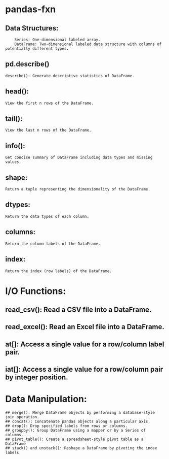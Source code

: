 # pandas-fxn
## Data Structures:
```
    Series: One-dimensional labeled array.
    DataFrame: Two-dimensional labeled data structure with columns of potentially different types.
```
## pd.describe()
```
describe(): Generate descriptive statistics of DataFrame.
```
## head(): 
```
View the first n rows of the DataFrame.
```
## tail():
```
View the last n rows of the DataFrame.
```
## info(): 
```
Get concise summary of DataFrame including data types and missing values.
```
## shape:
```
Return a tuple representing the dimensionality of the DataFrame.
```
## dtypes: 
```
Return the data types of each column.
```
## columns: 
```
Return the column labels of the DataFrame.
```
## index: 
```
Return the index (row labels) of the DataFrame.
```
# I/O Functions:

  ##  read_csv(): Read a CSV file into a DataFrame.
  ## read_excel(): Read an Excel file into a DataFrame.
  ## at[]: Access a single value for a row/column label pair.
  ## iat[]: Access a single value for a row/column pair by integer position.

# Data Manipulation:

    ## merge(): Merge DataFrame objects by performing a database-style join operation.
    ## concat(): Concatenate pandas objects along a particular axis.
    ## drop(): Drop specified labels from rows or columns.
    ## groupby(): Group DataFrame using a mapper or by a Series of columns.
    ## pivot_table(): Create a spreadsheet-style pivot table as a DataFrame 
    ## stack() and unstack(): Reshape a DataFrame by pivoting the index labels
